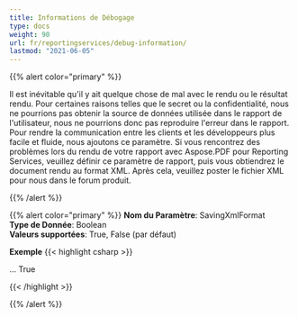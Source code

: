 ```yaml
---
title: Informations de Débogage
type: docs
weight: 90
url: fr/reportingservices/debug-information/
lastmod: "2021-06-05"
---
```


{{% alert color="primary" %}}

Il est inévitable qu'il y ait quelque chose de mal avec le rendu ou le résultat rendu. Pour certaines raisons telles que le secret ou la confidentialité, nous ne pourrions pas obtenir la source de données utilisée dans le rapport de l'utilisateur, nous ne pourrions donc pas reproduire l'erreur dans le rapport. Pour rendre la communication entre les clients et les développeurs plus facile et fluide, nous ajoutons ce paramètre. Si vous rencontrez des problèmes lors du rendu de votre rapport avec Aspose.PDF pour Reporting Services, veuillez définir ce paramètre de rapport, puis vous obtiendrez le document rendu au format XML. Après cela, veuillez poster le fichier XML pour nous dans le forum produit.

{{% /alert %}}

{{% alert color="primary" %}}
**Nom du Paramètre**: SavingXmlFormat  
**Type de Donnée**: Boolean  
**Valeurs supportées**: True, False (par défaut)  

**Exemple**
{{< highlight csharp >}}

<Render>
...

<Extension Name="APPDF" Type=" Aspose.PDF.ReportingServices.Renderer,Aspose.PDF.ReportingServices">

<Configuration>
<SavingXmlFormat > True </SavingXmlFormat>
</Configuration>
</Extension>
</Render>

{{< /highlight >}}

{{% /alert %}}
```